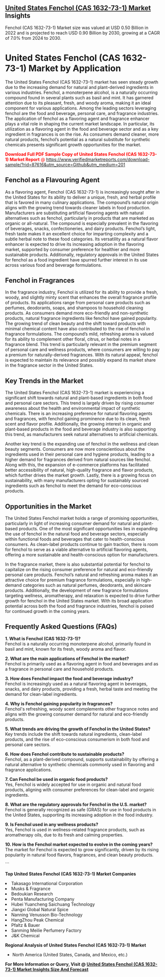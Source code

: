 <h2><a href="https://www.verifiedmarketreports.com/download-sample/?rid=87616&amp;utm_source=Github&amp;utm_medium=201" target="_blank">United States Fenchol (CAS 1632-73-1) Market</a> Insights</h2><p>Fenchol (CAS 1632-73-1) Market size was valued at USD 0.50 Billion in 2022 and is projected to reach USD 0.90 Billion by 2030, growing at a CAGR of 7.0% from 2024 to 2030.</p><p><h1>United States Fenchol (CAS 1632-73-1) Market by Application</h1><p>The United States Fenchol (CAS 1632-73-1) market has seen steady growth due to the increasing demand for natural and plant-derived ingredients in various industries. Fenchol, a monoterpene alcohol, is a naturally occurring compound found in several plants such as basil and mint. It has garnered attention due to its pleasant, fresh, and woody aroma, making it an ideal component for various applications. Among the leading sectors leveraging fenchol are the food and beverage, personal care, and fragrance industries. The application of fenchol as a flavoring agent and fragrance enhancer plays a vital role in shaping the current market landscape. In particular, its utilization as a flavoring agent in the food and beverage sector and as a key ingredient in fragrances is on the rise. As consumers demand cleaner, more natural products, fenchol’s potential as a natural substitute for synthetic chemicals presents significant growth opportunities for the market. <p><span class=""><span style="color: #ff0000;"><strong>Download Full PDF Sample Copy of United States Fenchol (CAS 1632-73-1) Market Report</strong> @ </span><a href="https://www.verifiedmarketreports.com/download-sample/?rid=87616&amp;utm_source=Github&amp;utm_medium=201" target="_blank">https://www.verifiedmarketreports.com/download-sample/?rid=87616&amp;utm_source=Github&amp;utm_medium=201</a></span></p></p><h2>Fenchol as a Flavouring Agent</h2><p>As a flavoring agent, Fenchol (CAS 1632-73-1) is increasingly sought after in the United States for its ability to deliver a unique, fresh, and herbal profile that is favored in many culinary applications. The compound’s natural origin aligns with the growing trend towards cleaner labels in food production. Manufacturers are substituting artificial flavoring agents with natural alternatives such as fenchol, particularly in products that are marketed as organic or all-natural. The compound is especially prevalent in the flavoring of beverages, snacks, confectioneries, and dairy products. Fenchol’s light, fresh taste makes it an excellent choice for imparting complexity and a subtle herbal note to these food categories. Its versatility as a natural flavor enhancer is expected to drive its increasing adoption in the flavoring market, supported by consumer preference for healthier and more sustainable products. Additionally, regulatory approvals in the United States for fenchol as a food ingredient have spurred further interest in its use across various food and beverage formulations.</p><h2>Fenchol in Fragrances</h2><p>In the fragrance industry, Fenchol is utilized for its ability to provide a fresh, woody, and slightly minty scent that enhances the overall fragrance profile of products. Its applications range from personal care products such as perfumes, deodorants, soaps, and shampoos to household cleaning products. As consumers demand more eco-friendly and non-synthetic products, natural fragrance ingredients like fenchol have gained popularity. The growing trend of clean beauty and the shift toward products with minimal chemical content have also contributed to the rise of fenchol in fragrance formulations. The compound’s mild, refreshing aroma is valued for its ability to complement other floral, citrus, or herbal notes in a fragrance blend. This trend is particularly relevant in the premium segment of personal care and wellness products, where consumers are willing to pay a premium for naturally-derived fragrances. With its natural appeal, fenchol is expected to maintain its relevance and possibly expand its market share in the fragrance sector in the United States.</p><h2>Key Trends in the Market</h2><p>The United States Fenchol (CAS 1632-73-1) market is experiencing a significant shift towards natural and plant-based ingredients in both food and personal care sectors. This trend is largely driven by rising consumer awareness about the health and environmental impact of synthetic chemicals. There is an increasing preference for natural flavoring agents and fragrances, with fenchol gaining prominence due to its clean, fresh scent and flavor profile. Additionally, the growing interest in organic and plant-based products in the food and beverage industry is also supporting this trend, as manufacturers seek natural alternatives to artificial chemicals.</p><p>Another key trend is the expanding use of fenchol in the wellness and clean beauty segments. Consumers are now more conscientious about the ingredients used in their personal care and hygiene products, leading to a higher demand for fragrances derived from natural sources like fenchol. Along with this, the expansion of e-commerce platforms has facilitated better accessibility of natural, high-quality fragrance and flavor products, which further drives the market growth. Lastly, there is a growing focus on sustainability, with many manufacturers opting for sustainably sourced ingredients such as fenchol to meet the demand for eco-conscious products.</p><h2>Opportunities in the Market</h2><p>The United States Fenchol market holds a range of promising opportunities, particularly in light of increasing consumer demand for natural and plant-based products. One of the most significant opportunities lies in expanding the use of fenchol in the natural food and beverage sectors, especially within functional foods and beverages that cater to health-conscious consumers. As clean-label products continue to gain traction, there is room for fenchol to serve as a viable alternative to artificial flavoring agents, offering a more sustainable and health-conscious option for manufacturers.</p><p>In the fragrance market, there is also substantial potential for fenchol to capitalize on the rising consumer preference for natural and eco-friendly personal care products. Fenchol’s natural and refreshing aroma makes it an attractive choice for premium fragrance formulations, especially in high-demand categories such as natural perfumes, deodorants, and skincare products. Additionally, the development of new fragrance formulations targeting wellness, aromatherapy, and relaxation is expected to drive further growth for fenchol in the United States market. With its broad application potential across both the food and fragrance industries, fenchol is poised for continued growth in the coming years.</p><h2>Frequently Asked Questions (FAQs)</h2><p><strong>1. What is Fenchol (CAS 1632-73-1)?</strong><br>Fenchol is a naturally occurring monoterpene alcohol, primarily found in basil and mint, known for its fresh, woody aroma and flavor. </p><p><strong>2. What are the main applications of Fenchol in the market?</strong><br>Fenchol is primarily used as a flavoring agent in food and beverages and as a fragrance in personal care and household products. </p><p><strong>3. How does Fenchol impact the food and beverage industry?</strong><br>Fenchol is increasingly used as a natural flavoring agent in beverages, snacks, and dairy products, providing a fresh, herbal taste and meeting the demand for clean-label ingredients. </p><p><strong>4. Why is Fenchol gaining popularity in fragrances?</strong><br>Fenchol's refreshing, woody scent complements other fragrance notes and aligns with the growing consumer demand for natural and eco-friendly products. </p><p><strong>5. What trends are driving the growth of Fenchol in the United States?</strong><br>Key trends include the shift towards natural ingredients, clean-label products, and the rise of eco-conscious consumerism in both food and personal care sectors. </p><p><strong>6. How does Fenchol contribute to sustainable products?</strong><br>Fenchol, as a plant-derived compound, supports sustainability by offering a natural alternative to synthetic chemicals commonly used in flavoring and fragrance applications. </p><p><strong>7. Can Fenchol be used in organic food products?</strong><br>Yes, Fenchol is widely accepted for use in organic and natural food products, aligning with consumer preferences for clean-label and organic ingredients. </p><p><strong>8. What are the regulatory approvals for Fenchol in the U.S. market?</strong><br>Fenchol is generally recognized as safe (GRAS) for use in food products in the United States, supporting its increasing adoption in the food industry. </p><p><strong>9. Is Fenchol used in any wellness products?</strong><br>Yes, Fenchol is used in wellness-related fragrance products, such as aromatherapy oils, due to its fresh and calming properties. </p><p><strong>10. How is the Fenchol market expected to evolve in the coming years?</strong><br>The market for Fenchol is expected to grow significantly, driven by its rising popularity in natural food flavors, fragrances, and clean beauty products. </p>```</p><p><strong>Top United States Fenchol (CAS 1632-73-1) Market Companies</strong></p><div data-test-id=""><p><li>Takasago International Corporation</li><li> Musks & Fragrance</li><li> Bedoukian Research</li><li> Penta Manufacturing Company</li><li> Hubei Yuancheng Saichuang Technology</li><li> Jiangxi Global Natural Spice</li><li> Nanning Venusson Bio-Technology</li><li> HangZhou Peak Chemical</li><li> Pfaltz & Bauer</li><li> Sanming Meilie Perfumery Factory</li><li> J&K Chemical</li></p><div><strong>Regional Analysis of&nbsp;United States Fenchol (CAS 1632-73-1) Market</strong></div><ul><li dir="ltr"><p dir="ltr">North America&nbsp;(United States, Canada, and Mexico, etc.)</p></li></ul><p><strong>For More Information or Query, Visit @&nbsp;</strong><strong><a href="https://www.verifiedmarketreports.com/product/global-fenchol-cas-1632-73-1-market-growth-2019-2024/?utm_source=Github&amp;utm_medium=201" target="_blank">United States Fenchol (CAS 1632-73-1) Market Insights Size And Forecast</a></strong></p></div>
